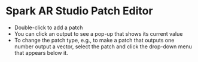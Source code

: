 # Spark AR Studio Patch Editor

- Double-click to add a patch
- You can click an output to see a pop-up that shows its current value
- To change the patch type, e.g., to make a patch that outputs one number output a vector, select the patch and click the drop-down menu that appears below it.

